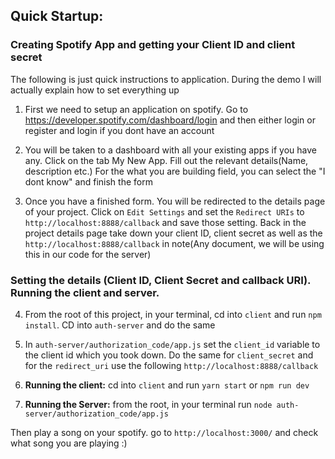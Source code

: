 ## Quick Startup:

### Creating Spotify App and getting your Client ID and client secret

The following is just quick instructions to application. 
During the demo I will actually explain how to set everything up

1) First we need to setup an application on spotify. Go to 
https://developer.spotify.com/dashboard/login and then either login or 
register and login if you dont have an account

2) You will be taken to a dashboard with all your existing apps if you have any. 
Click on the tab My New App. Fill out the relevant details(Name, description etc.) For the
what you are building  field, you can select the "I dont know" and finish the form

3) Once you have a finished form. You will be redirected to the details page of your project. 
Click on `Edit Settings` and set the `Redirect URIs` to `http://localhost:8888/callback` and save those
setting. Back in the project details page take down your client ID, client secret as well as the 
`http://localhost:8888/callback` in note(Any document, we will be using this in our code for the server)

### Setting the details (Client ID, Client Secret and callback URI). Running the client and server.

4) From the root of this project, in your terminal, cd into `client` and run `npm install`. 
CD into `auth-server` and do the same

5) In `auth-server/authorization_code/app.js` set the `client_id` variable to the client id which you 
took down. Do the same for `client_secret` and for the `redirect_uri` use the following `http://localhost:8888/callback`

6) **Running the client:** cd into `client` and run `yarn start` or `npm run dev`

7) **Running the Server:**  from the root, in your terminal run `node auth-server/authorization_code/app.js`

Then play a song on your spotify. 
go to `http://localhost:3000/` and check what song you are playing :)

